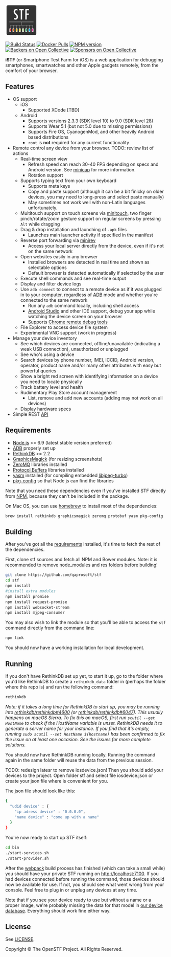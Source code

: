 <img src="res/common/logo/exports/STF-128.png?raw=true" style="width:100px;height:100px;" alt="STF">

[![Build Status](https://travis-ci.org/openstf/stf.svg?branch=master)](https://travis-ci.org/openstf/stf)
[![Docker Pulls](https://img.shields.io/docker/pulls/openstf/stf.svg)](https://hub.docker.com/r/openstf/stf/)
[![NPM version](https://img.shields.io/npm/v/stf.svg)](https://www.npmjs.com/package/stf)
[![Backers on Open Collective](https://opencollective.com/openstf/backers/badge.svg)](#backers) [![Sponsors on Open Collective](https://opencollective.com/openstf/sponsors/badge.svg)](#sponsors)

**iSTF** (or Smartphone Test Farm for iOS) is a web application for debugging smartphones, smartwatches and other Apple gadgets remotely, from the comfort of your browser.

## Features

* OS support
  - iOS
    * Supported XCode [TBD]
  - Android
    * Supports versions 2.3.3 (SDK level 10) to 9.0 (SDK level 28)
    * Supports Wear 5.1 (but not 5.0 due to missing permissions)
    * Supports Fire OS, CyanogenMod, and other heavily Android based distributions
    * `root` is **not** required for any current functionality
* Remote control any device from your browser. TODO: review list of actions
  - Real-time screen view
    * Refresh speed can reach 30-40 FPS depending on specs and Android version. See [minicap](https://github.com/openstf/minicap) for more information.
    * Rotation support
  - Supports typing text from your own keyboard
    * Supports meta keys
    * Copy and paste support (although it can be a bit finicky on older devices, you may need to long-press and select paste manually)
    * May sometimes not work well with non-Latin languages unfortunately.
  - Multitouch support on touch screens via [minitouch](https://github.com/openstf/minitouch), two finger pinch/rotate/zoom gesture support on regular screens by pressing `Alt` while dragging
  - Drag & drop installation and launching of `.apk` files
    * Launches main launcher activity if specified in the manifest
  - Reverse port forwarding via [minirev](https://github.com/openstf/minirev)
    * Access your local server directly from the device, even if it's not on the same network
  - Open websites easily in any browser
    * Installed browsers are detected in real time and shown as selectable options
    * Default browser is detected automatically if selected by the user
  - Execute shell commands and see real-time output
  - Display and filter device logs
  - Use `adb connect` to connect to a remote device as if it was plugged in to your computer, regardless of [ADB](http://developer.android.com/tools/help/adb.html) mode and whether you're connected to the same network
    * Run any `adb` command locally, including shell access
    * [Android Studio](http://developer.android.com/tools/studio/index.html) and other IDE support, debug your app while watching the device screen on your browser
    * Supports [Chrome remote debug tools](https://developer.chrome.com/devtools/docs/remote-debugging)
  - File Explorer to access device file system
  - Experimental VNC support (work in progress)
* Manage your device inventory
  - See which devices are connected, offline/unavailable (indicating a weak USB connection), unauthorized or unplugged
  - See who's using a device
  - Search devices by phone number, IMEI, ICCID, Android version, operator, product name and/or many other attributes with easy but powerful queries
  - Show a bright red screen with identifying information on a device you need to locate physically
  - Track battery level and health
  - Rudimentary Play Store account management
    * List, remove and add new accounts (adding may not work on all devices)
  - Display hardware specs
* Simple REST [API](doc/API.md)

## Requirements

* [Node.js](https://nodejs.org/) >= 6.9 (latest stable version preferred)
* [ADB](http://developer.android.com/tools/help/adb.html) properly set up
* [RethinkDB](http://rethinkdb.com/) >= 2.2
* [GraphicsMagick](http://www.graphicsmagick.org/) (for resizing screenshots)
* [ZeroMQ](http://zeromq.org/) libraries installed
* [Protocol Buffers](https://github.com/google/protobuf) libraries installed
* [yasm](http://yasm.tortall.net/) installed (for compiling embedded [libjpeg-turbo](https://github.com/sorccu/node-jpeg-turbo))
* [pkg-config](http://www.freedesktop.org/wiki/Software/pkg-config/) so that Node.js can find the libraries

Note that you need these dependencies even if you've installed STF directly from [NPM](https://www.npmjs.com/), because they can't be included in the package.

On Mac OS, you can use [homebrew](http://brew.sh/) to install most of the dependencies:

```bash
brew install rethinkdb graphicsmagick zeromq protobuf yasm pkg-config
```

## Building

After you've got all the [requirements](#requirements) installed, it's time to fetch the rest of the dependencies.

First, clone stf sources and fetch all NPM and Bower modules.
Note: it is recommended to remove node_modules and res folders before building!

```bash
git clone https://github.com/qaprosoft/stf
cd stf
npm install
#install extra modules
npm install promise
npm install request-promise
npm install websocket-stream
npm install mjpeg-consumer
```

You may also wish to link the module so that you'll be able to access the `stf` command directly from the command line:

```bash
npm link
```

You should now have a working installation for local development.

## Running

If you don't have RethinkDB set up yet, to start it up, go to the folder where you'd like RethinkDB to create a `rethinkdb_data` folder in (perhaps the folder where this repo is) and run the following command:

```bash
rethinkdb
```

_Note: if it takes a long time for RethinkDB to start up, you may be running into [rethinkdb/rethinkdb#4600](https://github.com/rethinkdb/rethinkdb/issues/4600) (or [rethinkdb/rethinkdb#6047](https://github.com/rethinkdb/rethinkdb/issues/6047)). This usually happens on macOS Sierra. To fix this on macOS, first run `scutil --get HostName` to check if the HostName variable is unset. RethinkDB needs it to generate a server name for your instance. If you find that it's empty, running `sudo scutil --set HostName $(hostname)` has been confirmed to fix the issue on at least one occasion. See the issues for more complete solutions._

You should now have RethinkDB running locally. Running the command again in the same folder will reuse the data from the previous session.

TODO: redesign latesr to remove iosdevice.json! Then you should add your devices to the project. Open folder stf and select file iosdevice.json or create your json file where is convenient for you. 

The json file should look like this:

```bash
{
  "udid device" : {
    "ip adress device" : "0.0.0.0",
    "name device" : "come up with a name"
  }
}
```

You're now ready to start up STF itself:

```bash
cd bin
./start-services.sh
./start-provider.sh
```

After the [webpack](http://webpack.github.io/) build process has finished (which can take a small while) you should have your private STF running on [http://localhost:7100](http://localhost:7100). If you had devices connected before running the command, those devices should now be available for use. If not, you should see what went wrong from your console. Feel free to plug in or unplug any devices at any time.

Note that if you see your device ready to use but without a name or a proper image, we're probably missing the data for that model in [our device database](https://github.com/openstf/stf-device-db). Everything should work fine either way.

## License

See [LICENSE](LICENSE).

Copyright © The OpenSTF Project. All Rights Reserved.

[contact-link]: mailto:contact@openstf.io

